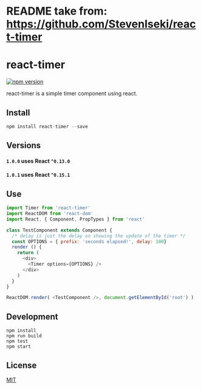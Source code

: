 # README take from: https://github.com/StevenIseki/react-timer

# react-timer

[![npm version](https://badge.fury.io/js/react-timer.svg)](https://badge.fury.io/js/react-timer)

react-timer is a simple timer component using react.

## Install

``` js
npm install react-timer --save
```
## Versions

#### `1.0.0` uses React `^0.13.0`

#### `1.0.1` uses React `^0.15.1`

## Use

```javascript
import Timer from 'react-timer'
import ReactDOM from 'react-dom'
import React, { Component, PropTypes } from 'react'

class TestComponent extends Component {
  /* delay is just the delay on showing the update of the timer */
  const OPTIONS = { prefix: 'seconds elapsed!', delay: 100}
  render () {
    return (
      <div>
        <Timer options={OPTIONS} />
      </div>
    )
  }
}

ReactDOM.render( <TestComponent />, document.getElementById('root') )

```

## Development

    npm install
    npm run build
    npm test
    npm start

## License

[MIT](http://isekivacenz.mit-license.org/)
